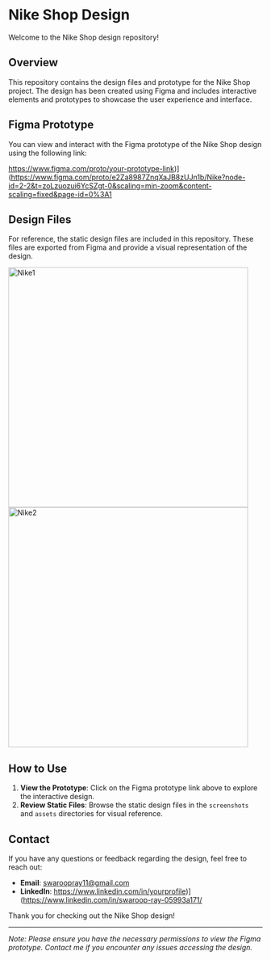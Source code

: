# Nike Shop Design

Welcome to the Nike Shop design repository!

## Overview

This repository contains the design files and prototype for the Nike Shop project. The design has been created using Figma and includes interactive elements and prototypes to showcase the user experience and interface.

## Figma Prototype

You can view and interact with the Figma prototype of the Nike Shop design using the following link:

https://www.figma.com/proto/your-prototype-link)](https://www.figma.com/proto/e2Za8987ZnqXaJB8zUJn1b/Nike?node-id=2-2&t=zoLzuozui6YcSZgt-0&scaling=min-zoom&content-scaling=fixed&page-id=0%3A1

## Design Files

For reference, the static design files are included in this repository. These files are exported from Figma and provide a visual representation of the design.

<img width="475" alt="Nike1" src="https://github.com/user-attachments/assets/92a43e27-abb6-4fb3-9743-f89f81d18170">
<img width="475" alt="Nike2" src="https://github.com/user-attachments/assets/9f64b38a-7812-4b85-bede-78362d5bdad1">

## How to Use

1. **View the Prototype**: Click on the Figma prototype link above to explore the interactive design.
2. **Review Static Files**: Browse the static design files in the `screenshots` and `assets` directories for visual reference.

## Contact

If you have any questions or feedback regarding the design, feel free to reach out:

- **Email**: swaroopray11@gmail.com
- **LinkedIn**: https://www.linkedin.com/in/yourprofile)](https://www.linkedin.com/in/swaroop-ray-05993a171/

Thank you for checking out the Nike Shop design!

---

*Note: Please ensure you have the necessary permissions to view the Figma prototype. Contact me if you encounter any issues accessing the design.*

